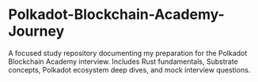 # Polkadot-Blockchain-Academy-Journey
A focused study repository documenting my preparation for the Polkadot Blockchain Academy interview. Includes Rust fundamentals, Substrate concepts, Polkadot ecosystem deep dives, and mock interview questions.
